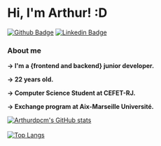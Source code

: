 # Hi, I'm Arthur! :D

[![Github Badge](https://img.shields.io/badge/-Github-000?style=flat-square&logo=Github&logoColor=white&link=https://github.com/arthurdpcm)](https://github.com/arthurdpcm)
[![Linkedin Badge](https://img.shields.io/badge/-LinkedIn-blue?style=flat-square&logo=Linkedin&logoColor=white&link=https://www.linkedin.com/in/arthurdpcm/)](https://www.linkedin.com/in/arthurdpcm/)

### About me
<p><b>-> I'm a {frontend and backend} junior developer.</b></p>
<p><b>-> 22 years old.</b></p>
<p><b>-> Computer Science Student at CEFET-RJ.</b></p>
<p><b>-> Exchange program at Aix-Marseille Université.</b></p>

[![Arthurdpcm's GitHub stats](https://github-readme-stats.vercel.app/api?username=arthurdpcm&count_private=truel&show_icons=true&theme=radical)](https://github.com/arthurdpcm/github-readme-stats)
</br>
</br>
[![Top Langs](https://github-readme-stats.vercel.app/api/top-langs/?username=arthurdpcm&hide=css&theme=radical)](https://github.com/arthurdpcm/github-readme-stats)
<!---
[![Top Langs](https://github-readme-stats.vercel.app/api/top-langs/?username=arthurdpcm)](https://github.com/arthurdpcm/github-readme-stats)

-->

